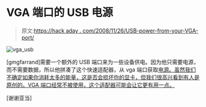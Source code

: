 # VGA 端口的 USB 电源

> 原文:[https://hack aday . com/2008/11/26/USB-power-from-your-VGA-port/](https://hackaday.com/2008/11/26/usb-power-from-your-vga-port/)

![vga_usb](../Images/39990386d925b623bd58ae0eac5d48d2.png "vga_usb")

[gmgfarrand]需要一个额外的 USB 端口来为一些设备供电。因为他只需要电源，而不需要数据，所以他拼凑了这个快速适配器，从 vga 端口获取[电源。虽然我们不确定如果你消耗太多的能量，这是否会损坏你的显卡，但我们很高兴看到有人是原创的。VGA 端口经常不被使用，这个适配器可能会让它更有用一点。](http://www.instructables.com/id/VGA_to_USB_power/)

[谢谢亚当]